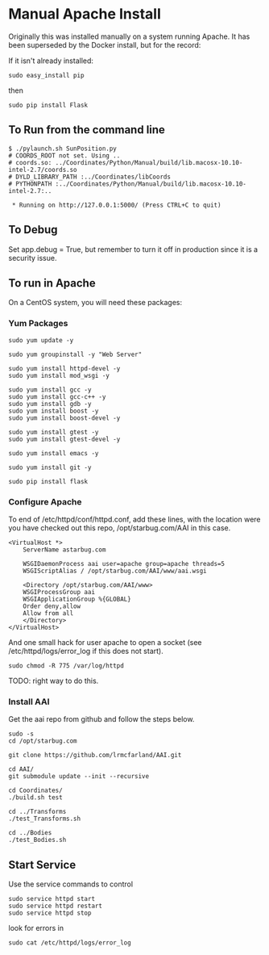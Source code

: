 # Manual Apache Install

Originally this was installed manually on a system running Apache.
It has been superseded by the Docker install, but for the record:

If it isn't already installed:

```
sudo easy_install pip
```

then

```
sudo pip install Flask
```

## To Run from the command line

```
$ ./pylaunch.sh SunPosition.py
# COORDS_ROOT not set. Using ..
# coords.so: ../Coordinates/Python/Manual/build/lib.macosx-10.10-intel-2.7/coords.so
# DYLD_LIBRARY_PATH :../Coordinates/libCoords
# PYTHONPATH :../Coordinates/Python/Manual/build/lib.macosx-10.10-intel-2.7:..

 * Running on http://127.0.0.1:5000/ (Press CTRL+C to quit)
```

## To Debug

Set app.debug = True, but remember to turn it off in production since
it is a security issue.


## To run in Apache

On a CentOS system, you will need these packages:

### Yum Packages

```
sudo yum update -y

sudo yum groupinstall -y "Web Server"

sudo yum install httpd-devel -y
sudo yum install mod_wsgi -y

sudo yum install gcc -y
sudo yum install gcc-c++ -y
sudo yum install gdb -y
sudo yum install boost -y
sudo yum install boost-devel -y

sudo yum install gtest -y
sudo yum install gtest-devel -y

sudo yum install emacs -y

sudo yum install git -y

sudo pip install flask
```

### Configure Apache

To end of /etc/httpd/conf/httpd.conf, add these lines, with the
location were you have checked out this repo, /opt/starbug.com/AAI in
this case.

```
<VirtualHost *>
    ServerName astarbug.com

    WSGIDaemonProcess aai user=apache group=apache threads=5
    WSGIScriptAlias / /opt/starbug.com/AAI/www/aai.wsgi

    <Directory /opt/starbug.com/AAI/www>
	WSGIProcessGroup aai
	WSGIApplicationGroup %{GLOBAL}
	Order deny,allow
	Allow from all
    </Directory>
</VirtualHost>
```

And one small hack for user apache to open a socket (see
/etc/httpd/logs/error_log if this does not start).

```
sudo chmod -R 775 /var/log/httpd
```

TODO: right way to do this.

### Install AAI

Get the aai repo from github and follow the steps below.

```
sudo -s
cd /opt/starbug.com

git clone https://github.com/lrmcfarland/AAI.git

cd AAI/
git submodule update --init --recursive

cd Coordinates/
./build.sh test

cd ../Transforms
./test_Transforms.sh

cd ../Bodies
./test_Bodies.sh

```

## Start Service

Use the service commands to control

```
sudo service httpd start
sudo service httpd restart
sudo service httpd stop
```
look for errors in

```
sudo cat /etc/httpd/logs/error_log

```
